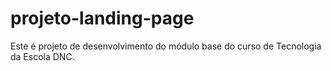 # projeto-landing-page
Este é projeto de desenvolvimento do módulo base do curso de Tecnologia da Escola DNC.
